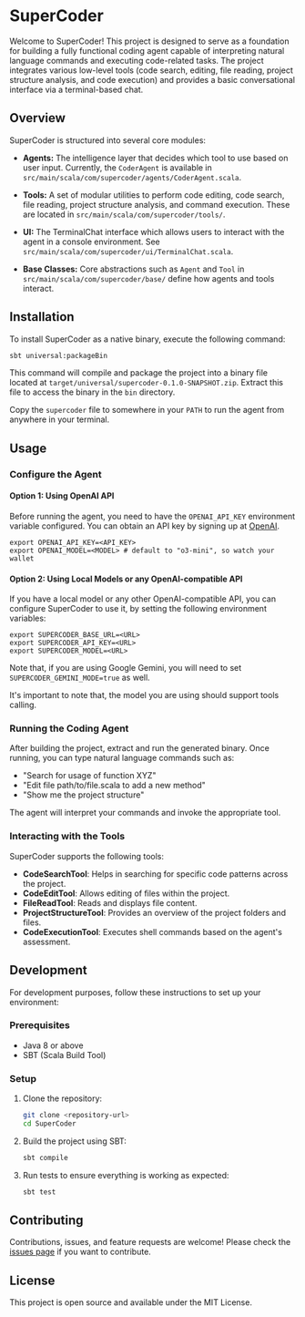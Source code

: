 # SuperCoder

Welcome to SuperCoder! This project is designed to serve as a foundation for building a fully functional coding agent capable of interpreting natural language commands and executing code-related tasks. The project integrates various low-level tools (code search, editing, file reading, project structure analysis, and code execution) and provides a basic conversational interface via a terminal-based chat.

## Overview

SuperCoder is structured into several core modules:

- **Agents:** The intelligence layer that decides which tool to use based on user input. Currently, the `CoderAgent` is available in `src/main/scala/com/supercoder/agents/CoderAgent.scala`.

- **Tools:** A set of modular utilities to perform code editing, code search, file reading, project structure analysis, and command execution. These are located in `src/main/scala/com/supercoder/tools/`.

- **UI:** The TerminalChat interface which allows users to interact with the agent in a console environment. See `src/main/scala/com/supercoder/ui/TerminalChat.scala`.

- **Base Classes:** Core abstractions such as `Agent` and `Tool` in `src/main/scala/com/supercoder/base/` define how agents and tools interact.

## Installation

To install SuperCoder as a native binary, execute the following command:

```bash
sbt universal:packageBin
```

This command will compile and package the project into a binary file located at `target/universal/supercoder-0.1.0-SNAPSHOT.zip`. Extract this file to access the binary in the `bin` directory.

Copy the `supercoder` file to somewhere in your `PATH` to run the agent from anywhere in your terminal.

## Usage

### Configure the Agent

#### Option 1: Using OpenAI API
Before running the agent, you need to have the `OPENAI_API_KEY` environment variable configured. You can obtain an API key by signing up at [OpenAI](https://platform.openai.com/).

```shell
export OPENAI_API_KEY=<API_KEY>
export OPENAI_MODEL=<MODEL> # default to "o3-mini", so watch your wallet
```

#### Option 2: Using Local Models or any OpenAI-compatible API
If you have a local model or any other OpenAI-compatible API, you can configure SuperCoder to use it, by setting the following environment variables:

```shell
export SUPERCODER_BASE_URL=<URL>
export SUPERCODER_API_KEY=<URL>
export SUPERCODER_MODEL=<URL>
```

Note that, if you are using Google Gemini, you will need to set `SUPERCODER_GEMINI_MODE=true` as well.

It's important to note that, the model you are using should support tools calling.

### Running the Coding Agent

After building the project, extract and run the generated binary. Once running, you can type natural language commands such as:

- "Search for usage of function XYZ"
- "Edit file path/to/file.scala to add a new method"
- "Show me the project structure"

The agent will interpret your commands and invoke the appropriate tool.

### Interacting with the Tools

SuperCoder supports the following tools:

- **CodeSearchTool**: Helps in searching for specific code patterns across the project.
- **CodeEditTool**: Allows editing of files within the project.
- **FileReadTool**: Reads and displays file content.
- **ProjectStructureTool**: Provides an overview of the project folders and files.
- **CodeExecutionTool**: Executes shell commands based on the agent's assessment.

## Development

For development purposes, follow these instructions to set up your environment:

### Prerequisites

- Java 8 or above
- SBT (Scala Build Tool)

### Setup

1. Clone the repository:
   ```bash
   git clone <repository-url>
   cd SuperCoder
   ```

2. Build the project using SBT:
   ```bash
   sbt compile
   ```

3. Run tests to ensure everything is working as expected:
   ```bash
   sbt test
   ```

## Contributing

Contributions, issues, and feature requests are welcome! Please check the [issues page](https://github.com/yourusername/SuperCoder/issues) if you want to contribute.

## License

This project is open source and available under the MIT License.
